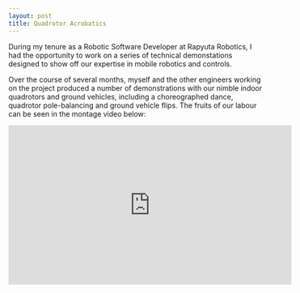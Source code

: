 ```yaml
---
layout: post
title: Quadrotor Acrobatics
---
```


During my tenure as a Robotic Software Developer at Rapyuta Robotics, I had the opportunity to work on a series of technical demonstations designed to show off our expertise in mobile robotics and controls.

Over the course of several months, myself and the other engineers working on the project produced a number of demonstrations with our nimble indoor quadrotors and ground vehicles, including a choreographed dance, quadrotor pole-balancing and ground vehicle flips. The fruits of our labour can be seen in the montage video below:

<iframe width="560" height="315" src="https://www.youtube.com/embed/zqp2Z2hbOFU" frameborder="0" allow="autoplay; encrypted-media" allowfullscreen></iframe>
